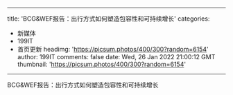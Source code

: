 
---
title: 'BCG&WEF报告：出行方式如何塑造包容性和可持续增长'
categories: 
 - 新媒体
 - 199IT
 - 首页更新
headimg: 'https://picsum.photos/400/300?random=6154'
author: 199IT
comments: false
date: Wed, 26 Jan 2022 21:00:12 GMT
thumbnail: 'https://picsum.photos/400/300?random=6154'
---

<div>   
BCG&WEF报告：出行方式如何塑造包容性和可持续增长  
</div>
            